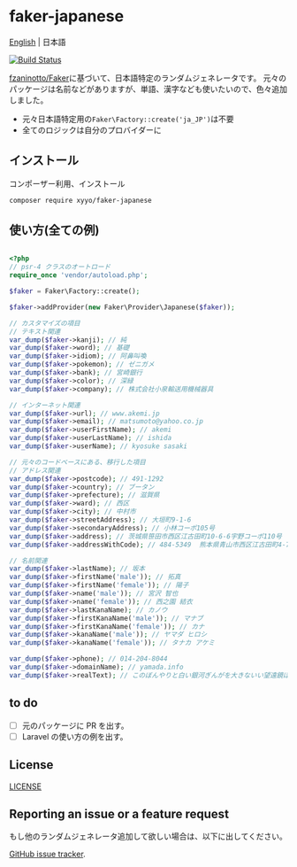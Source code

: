 # faker-japanese

[English](https://github.com/xyyolab/faker-japanese) | 日本語

[![Build Status](https://travis-ci.com/xyyolab/faker-japanese.svg?branch=master)](https://travis-ci.com/xyyolab/faker-japanese)

[fzaninotto/Faker](https://github.com/fzaninotto/Faker)に基づいて、日本語特定のランダムジェネレータです。
元々のパッケージは名前などがありますが、単語、漢字なども使いたいので、色々追加しました。

- 元々日本語特定用の`Faker\Factory::create('ja_JP')`は不要
- 全てのロジックは自分のプロバイダーに

## インストール

コンポーザー利用、インストール

```bash
composer require xyyo/faker-japanese
```

## 使い方(全ての例)

```php

<?php
// psr-4 クラスのオートロード
require_once 'vendor/autoload.php';

$faker = Faker\Factory::create();

$faker->addProvider(new Faker\Provider\Japanese($faker));

// カスタマイズの項目
// テキスト関連
var_dump($faker->kanji); // 純
var_dump($faker->word); // 基礎
var_dump($faker->idiom); // 阿鼻叫喚
var_dump($faker->pokemon); // ゼニガメ
var_dump($faker->bank); // 宮崎銀行
var_dump($faker->color); // 深緑
var_dump($faker->company); // 株式会社小泉輸送用機械器具

// インターネット関連
var_dump($faker->url); // www.akemi.jp
var_dump($faker->email); // matsumoto@yahoo.co.jp
var_dump($faker->userFirstName); // akemi
var_dump($faker->userLastName); // ishida
var_dump($faker->userName); // kyosuke sasaki

// 元々のコードベースにある、移行した項目
// アドレス関連
var_dump($faker->postcode); // 491-1292
var_dump($faker->country); // ブータン
var_dump($faker->prefecture); // 滋賀県
var_dump($faker->ward); // 西区
var_dump($faker->city); // 中村市
var_dump($faker->streetAddress); // 大垣町9-1-6
var_dump($faker->secondaryAddress); // 小林コーポ105号
var_dump($faker->address); // 茨城県笹田市西区江古田町10-6-6宇野コーポ110号
var_dump($faker->addressWithCode); // 484-5349  熊本県青山市西区江古田町4-7-8 西之園ハイツ105号

// 名前関連
var_dump($faker->lastName); // 坂本
var_dump($faker->firstName('male')); // 拓真
var_dump($faker->firstName('female')); // 陽子
var_dump($faker->name('male')); // 宮沢 智也
var_dump($faker->name('female')); // 西之園 結衣
var_dump($faker->lastKanaName); // カノウ
var_dump($faker->firstKanaName('male')); // マナブ
var_dump($faker->firstKanaName('female')); // カナ
var_dump($faker->kanaName('male')); // ヤマダ ヒロシ
var_dump($faker->kanaName('female')); // タナカ アケミ

var_dump($faker->phone); // 014-204-8044
var_dump($faker->domainName); // yamada.info
var_dump($faker->realText); // このぼんやりと白い銀河ぎんがを大きないい望遠鏡ぼうえんきょうで見ますと、もうたくさんの小さな星に見えるのです。
```

## to do

- [ ] 元のパッケージに PR を出す。
- [ ] Laravel の使い方の例を出す。

## License

[LICENSE](https://github.com/xyyolab/faker-japanese/blob/master/LICENSE)

## Reporting an issue or a feature request

もし他のランダムジェネレータ追加して欲しい場合は、以下に出してください。

[GitHub issue tracker](https://github.com/xyyolab/faker-japanese/issues).
